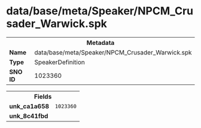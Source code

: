 <h1>data/base/meta/Speaker/NPCM_Crusader_Warwick.spk</h1><table><tr><th colspan="100%">Metadata</th></tr><tr><td><b>Name</b></td><td>data/base/meta/Speaker/NPCM_Crusader_Warwick.spk</td></tr><tr><td><b>Type</b></td><td>SpeakerDefinition</td></tr><tr><td><b>SNO ID</b></td><td>1023360</td></tr></table>

<table><tr><th colspan="100%">Fields</th></tr><tr><td><b>unk_ca1a658</b></td><td><code>1023360</code></td></tr><tr><td><b>unk_8c41fbd</b></td><td></td></tr></table>

